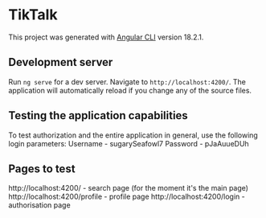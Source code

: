 # TikTalk

This project was generated with [Angular CLI](https://github.com/angular/angular-cli) version 18.2.1.

## Development server

Run `ng serve` for a dev server. Navigate to `http://localhost:4200/`. The application will automatically reload if you change any of the source files.

## Testing the application capabilities
To test authorization and the entire application in general, use the following login parameters:
Username - sugarySeafowl7 
Password - pJaAuueDUh


## Pages to test
http://localhost:4200/ - search page (for the moment it's the main page)
http://localhost:4200/profile - profile page
http://localhost:4200/login - authorisation page
